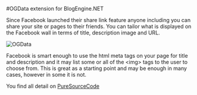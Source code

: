 #OGData extension for BlogEngine.NET 

Since Facebook launched their share link feature anyone including you can share your site or pages to their friends. You can tailor what is displayed on the Facebook wall in terms of title, description image and URL.

![OGData](https://i0.wp.com/puresourcecode.com/wp-content/uploads/2021/05/example_ogdata_thumb25255B925255D.jpg?w=640&ssl=1)

Facebook is smart enough to use the html meta tags on your page for title and description and it may list some or all of the &lt;img&gt; tags to the user to choose from. This is great as a starting point and may be enough in many cases, however in some it is not. 

You find all detail on [PureSourceCode](https://www.puresourcecode.com/tools/ogdata-extension-for-blogengine-net/)
